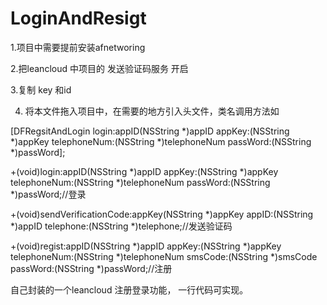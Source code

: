 # LoginAndResigt

 1.项目中需要提前安装afnetworing
 
 2.把leancloud 中项目的 发送验证码服务 开启
 
 3.复制 key  和id
 
 4. 将本文件拖入项目中，在需要的地方引入头文件，类名调用方法如
 
[DFRegsitAndLogin login:appID(NSString *)appID appKey:(NSString *)appKey telephoneNum:(NSString *)telephoneNum passWord:(NSString *)passWord];

+(void)login:appID(NSString *)appID appKey:(NSString *)appKey telephoneNum:(NSString *)telephoneNum passWord:(NSString *)passWord;//登录

+(void)sendVerificationCode:appKey(NSString *)appKey appID:(NSString *)appID telephone:(NSString *)telephone;//发送验证码

+(void)regist:appID(NSString *)appID appKey:(NSString *)appKey telephoneNum:(NSString *)telephoneNum smsCode:(NSString *)smsCode passWord:(NSString *)passWord;//注册

自己封装的一个leancloud 注册登录功能， 一行代码可实现。

